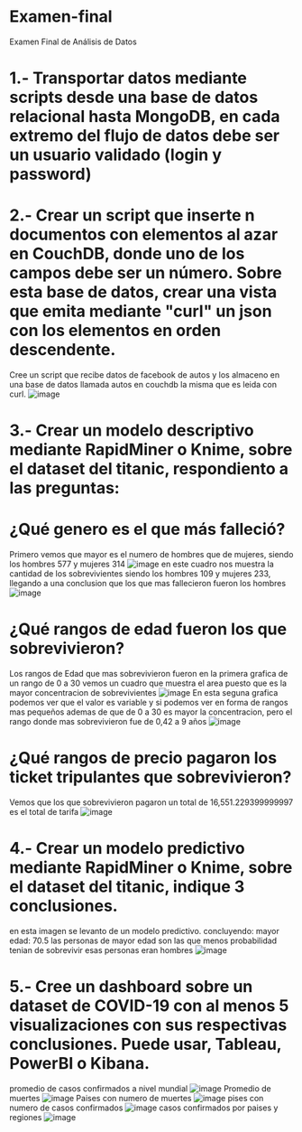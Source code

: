 # Examen-final
Examen Final de Análisis de Datos

# 1.- Transportar datos mediante scripts desde una base de datos relacional hasta MongoDB, en cada extremo del flujo de datos debe ser un usuario validado (login y password) 



# 2.- Crear un script que inserte n documentos con elementos al azar en CouchDB, donde uno de los campos debe ser un número. Sobre esta base de datos, crear una vista que emita mediante "curl" un json con los elementos en orden descendente.
  
  Cree un script que recibe datos de facebook de autos y los almaceno en una base de datos llamada autos en couchdb la misma que es leida con curl.
  ![image](https://user-images.githubusercontent.com/66236038/135545504-f85db329-d091-4558-a95e-cc6ee706ac9c.png)



# 3.- Crear un modelo descriptivo mediante RapidMiner o Knime, sobre el dataset del titanic, respondiento a las preguntas:

# ¿Qué genero es el que más falleció?

Primero vemos que mayor es el numero de hombres que de mujeres, siendo los hombres 577 y mujeres 314
![image](https://user-images.githubusercontent.com/66236038/135546859-2caa71bc-a965-43e5-82d9-40ae4c316a79.png)
en este cuadro nos muestra la cantidad de los sobrevivientes siendo los hombres 109 y mujeres 233, llegando a una conclusion que los que mas fallecieron fueron los hombres
![image](https://user-images.githubusercontent.com/66236038/135547059-7473bad6-6f09-4c34-abf0-b32a42b18258.png)

# ¿Qué rangos de edad fueron los que sobrevivieron?

Los rangos de Edad que mas sobrevivieron fueron en la primera grafica de un rango de 0 a 30 vemos un cuadro que muestra el area puesto que es la mayor concentracion de sobrevivientes
![image](https://user-images.githubusercontent.com/66236038/135546248-6e9fdf22-79f6-4203-9546-8309af7d5db8.png)
En esta seguna grafica podemos ver que el valor es variable y si podemos ver en forma de rangos mas pequeños ademas de que de 0 a 30 es mayor la concentracion, pero el rango donde mas sobrevivieron fue de 0,42 a 9 años
![image](https://user-images.githubusercontent.com/66236038/135546411-c48d2976-b2ea-43ab-9719-9b89f7470bf9.png)

# ¿Qué rangos de precio pagaron los ticket tripulantes que sobrevivieron?
Vemos que los que sobrevivieron pagaron un total de 16,551.229399999997 es el total de tarifa
![image](https://user-images.githubusercontent.com/66236038/135547992-cb9582f9-5cf3-475f-8a1a-69d8341d8611.png)


# 4.- Crear un modelo predictivo mediante RapidMiner o Knime, sobre el dataset del titanic, indique 3 conclusiones.
en esta imagen se levanto de un modelo predictivo. 
concluyendo:
mayor edad: 70.5
las personas de mayor edad son las que menos probabilidad tenian de sobrevivir
esas personas eran hombres
![image](https://user-images.githubusercontent.com/66236038/135549586-51954921-74ff-4552-a3ac-8963932e535e.png)



# 5.- Cree un dashboard sobre un dataset de COVID-19 con al menos 5 visualizaciones con sus respectivas conclusiones. Puede usar, Tableau, PowerBI o Kibana.
promedio de casos confirmados a nivel mundial
![image](https://user-images.githubusercontent.com/66236038/135549768-0ec09949-3e09-4d22-b7f8-1e28a931c59b.png)
Promedio de muertes
![image](https://user-images.githubusercontent.com/66236038/135549827-0a71fc5f-1307-442a-8637-6d4a42048187.png)
Paises con numero de muertes
![image](https://user-images.githubusercontent.com/66236038/135549899-ccf9d635-8837-4577-8d7e-7e43b6a1695a.png)
pises con numero de casos confirmados
![image](https://user-images.githubusercontent.com/66236038/135549928-4bf67ae7-68f5-450c-a1d4-39e4a76ba8af.png)
casos confirmados por paises y regiones 
![image](https://user-images.githubusercontent.com/66236038/135549955-29cedbd0-0a78-4e84-96fc-e9c5d2d7e0b2.png)




